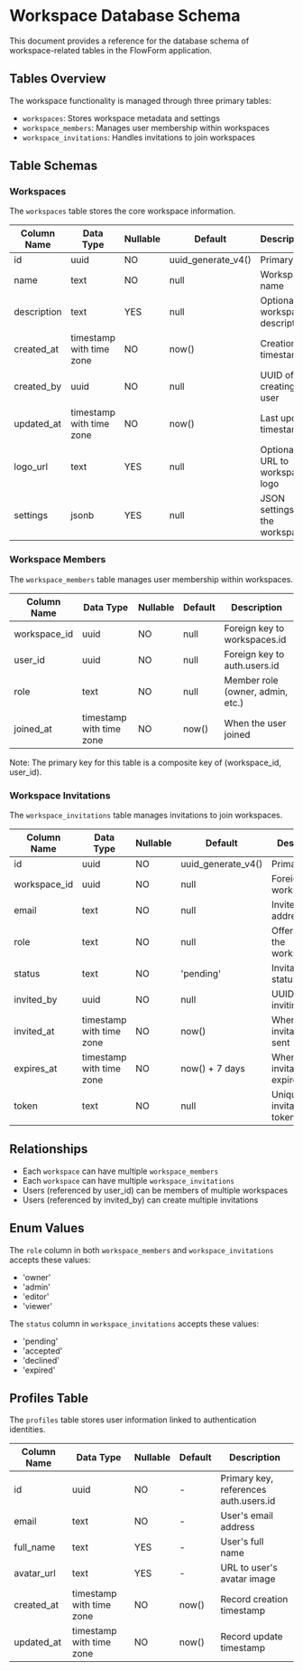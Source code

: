# Workspace Database Schema

This document provides a reference for the database schema of workspace-related tables in the FlowForm application.

## Tables Overview

The workspace functionality is managed through three primary tables:
- `workspaces`: Stores workspace metadata and settings
- `workspace_members`: Manages user membership within workspaces
- `workspace_invitations`: Handles invitations to join workspaces

## Table Schemas

### Workspaces

The `workspaces` table stores the core workspace information.

| Column Name  | Data Type               | Nullable | Default        | Description                      |
|--------------|-------------------------|----------|----------------|----------------------------------|
| id           | uuid                    | NO       | uuid_generate_v4() | Primary key                  |
| name         | text                    | NO       | null           | Workspace name                   |
| description  | text                    | YES      | null           | Optional workspace description   |
| created_at   | timestamp with time zone| NO       | now()          | Creation timestamp               |
| created_by   | uuid                    | NO       | null           | UUID of the creating user        |
| updated_at   | timestamp with time zone| NO       | now()          | Last update timestamp            |
| logo_url     | text                    | YES      | null           | Optional URL to workspace logo   |
| settings     | jsonb                   | YES      | null           | JSON settings for the workspace  |

### Workspace Members

The `workspace_members` table manages user membership within workspaces.

| Column Name  | Data Type               | Nullable | Default        | Description                      |
|--------------|-------------------------|----------|----------------|----------------------------------|
| workspace_id | uuid                    | NO       | null           | Foreign key to workspaces.id     |
| user_id      | uuid                    | NO       | null           | Foreign key to auth.users.id     |
| role         | text                    | NO       | null           | Member role (owner, admin, etc.) |
| joined_at    | timestamp with time zone| NO       | now()          | When the user joined             |

Note: The primary key for this table is a composite key of (workspace_id, user_id).

### Workspace Invitations

The `workspace_invitations` table manages invitations to join workspaces.

| Column Name  | Data Type               | Nullable | Default        | Description                      |
|--------------|-------------------------|----------|----------------|----------------------------------|
| id           | uuid                    | NO       | uuid_generate_v4() | Primary key                  |
| workspace_id | uuid                    | NO       | null           | Foreign key to workspaces.id     |
| email        | text                    | NO       | null           | Invitee's email address          |
| role         | text                    | NO       | null           | Offered role in the workspace    |
| status       | text                    | NO       | 'pending'      | Invitation status                |
| invited_by   | uuid                    | NO       | null           | UUID of the inviting user        |
| invited_at   | timestamp with time zone| NO       | now()          | When invitation was sent         |
| expires_at   | timestamp with time zone| NO       | now() + 7 days | When invitation expires          |
| token        | text                    | NO       | null           | Unique invitation token          |

## Relationships

- Each `workspace` can have multiple `workspace_members`
- Each `workspace` can have multiple `workspace_invitations`
- Users (referenced by user_id) can be members of multiple workspaces
- Users (referenced by invited_by) can create multiple invitations

## Enum Values

The `role` column in both `workspace_members` and `workspace_invitations` accepts these values:
- 'owner'
- 'admin' 
- 'editor'
- 'viewer'

The `status` column in `workspace_invitations` accepts these values:
- 'pending'
- 'accepted'
- 'declined'
- 'expired'

## Profiles Table

The `profiles` table stores user information linked to authentication identities.

| Column Name | Data Type | Nullable | Default | Description |
|-------------|-----------|----------|---------|-------------|
| id | uuid | NO | - | Primary key, references auth.users.id |
| email | text | NO | - | User's email address |
| full_name | text | YES | - | User's full name |
| avatar_url | text | YES | - | URL to user's avatar image |
| created_at | timestamp with time zone | NO | now() | Record creation timestamp |
| updated_at | timestamp with time zone | NO | now() | Record update timestamp |
